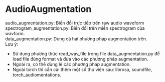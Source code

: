 # AudioAugmentation
audio_augmentation.py: Biến đổi trực tiếp trên raw audio waveform  
spectrogram_augmentation.py: Biến đổi trên miền spectrogram của wavform.  
data_augmentation.py: Dùng cả hai phương pháp augmentation trên.  
Lưu ý: 
- Sử dụng phương thức read_wav_file trong file data_augmentation.py để load file đúng format và đưa vào các phương pháp augmentation.  
- Ngoài ra, có thể dùng lẻ các phương pháp augmentation.  
- Ngoài torch thì cần cài thêm một số thư viện sau: librosa, soundfile, torch_audiomentations.